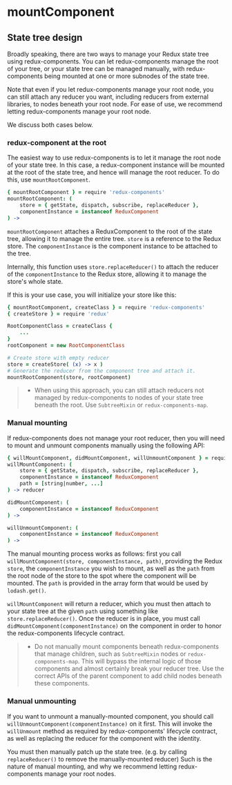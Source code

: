 # mountComponent

## State tree design

Broadly speaking, there are two ways to manage your Redux state tree using redux-components. You can let redux-components manage the root of your tree, or your state tree can be managed manually, with redux-components being mounted at one or more subnodes of the state tree.

Note that even if you let redux-components manage your root node, you can still attach any reducer you want, including reducers from external libraries, to nodes beneath your root node. For ease of use, we recommend letting redux-components manage your root node.

We discuss both cases below.

### redux-component at the root

The easiest way to use redux-components is to let it manage the root node of your state tree. In this case, a redux-component instance will be mounted at the root of the state tree, and hence will manage the root reducer. To do this, use `mountRootComponent`.

```coffeescript
{ mountRootComponent } = require 'redux-components'
mountRootComponent: (
	store = { getState, dispatch, subscribe, replaceReducer },
	componentInstance = instanceof ReduxComponent
) ->
```
`mountRootComponent` attaches a ReduxComponent to the root of the state tree, allowing it to manage the entire tree. `store` is a reference to the Redux store. The `componentInstance` is the component instance to be attached to the tree.

Internally, this function uses `store.replaceReducer()` to attach the reducer of the `componentInstance` to the Redux store, allowing it to manage the store's whole state.

If this is your use case, you will initialize your store like this:
```coffeescript
{ mountRootComponent, createClass } = require 'redux-components'
{ createStore } = require 'redux'

RootComponentClass = createClass {
	...
}
rootComponent = new RootComponentClass

# Create store with empty reducer
store = createStore( (x) -> x )
# Generate the reducer from the component tree and attach it.
mountRootComponent(store, rootComponent)
```

> * When using this approach, you can still attach reducers not managed by redux-components to nodes of your state tree beneath the root. Use `SubtreeMixin` or `redux-components-map`.

### Manual mounting

If redux-components does not manage your root reducer, then you will need to mount and unmount components manually using the following API:

```coffeescript
{ willMountComponent, didMountComponent, willUnmountComponent } = require 'redux-components'
willMountComponent: (
	store = { getState, dispatch, subscribe, replaceReducer },
	componentInstance = instanceof ReduxComponent
	path = [string|number, ...]
) -> reducer

didMountComponent: (
	componentInstance = instanceof ReduxComponent
) ->

willUnmountComponent: (
	componentInstance = instanceof ReduxComponent
) ->
```

The manual mounting process works as follows: first you call `willMountComponent(store, componentInstance, path)`, providing the Redux `store`, the `componentInstance` you wish to mount, as well as the `path` from the root node of the store to the spot where the component will be mounted. The `path` is provided in the array form that would be used by `lodash.get()`.

`willMountComponent` will return a reducer, which you must then attach to your state tree at the given `path` using something like `store.replaceReducer()`. Once the reducer is in place, you must call `didMountComponent(componentInstance)` on the component in order to honor the redux-components lifecycle contract.

> * Do not manually mount components beneath redux-components that manage children, such as `SubtreeMixin` nodes or `redux-components-map`. This will bypass the internal logic of those components and almost certainly break your reducer tree. Use the correct APIs of the parent component to add child nodes beneath these components.

### Manual unmounting

If you want to unmount a manually-mounted component, you should call `willUnmountComponent(componentInstance)` on it first. This will invoke the `willUnmount` method as required by redux-components' lifecycle contract, as well as replacing the reducer for the component with the identity.

You must then manually patch up the state tree. (e.g. by calling `replaceReducer()` to remove the manually-mounted reducer) Such is the nature of manual mounting, and why we recommend letting redux-components manage your root nodes.
